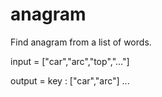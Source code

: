 # anagram

Find anagram from a list of words.

input = ["car","arc","top","..."]

output = key : ["car","arc"] ...

